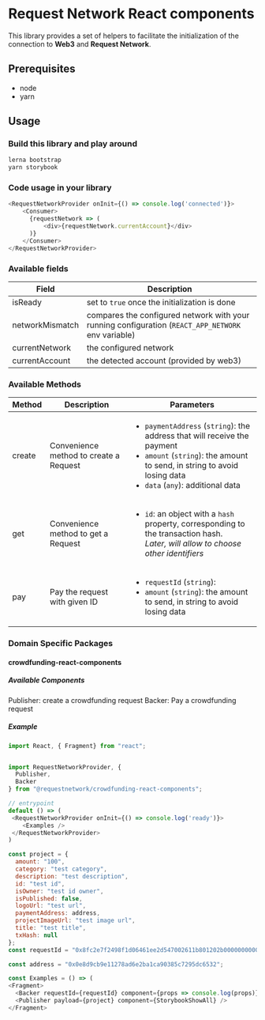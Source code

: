 # Request Network React components

This library provides a set of helpers to facilitate the initialization of the connection to **Web3** and **Request Network**. 

## Prerequisites

- node
- yarn

## Usage

### Build this library and play around
```sh
lerna bootstrap
yarn storybook
```

### Code usage in your library 
```javascript
<RequestNetworkProvider onInit={() => console.log('connected')}>
    <Consumer>
      {requestNetwork => (
          <div>{requestNetwork.currentAccount}</div>
      )}
    </Consumer>
</RequestNetworkProvider>
```

### Available fields

|Field|Description|
|---|---|
|isReady|set to `true` once the initialization is done|
|networkMismatch|compares the configured network with your running configuration (`REACT_APP_NETWORK` env variable)|
|currentNetwork|the configured network|
|currentAccount|the detected account (provided by web3)|

### Available Methods

|Method|Description|Parameters|
|---|---|---|
|create|Convenience method to create a Request| <ul><li>`paymentAddress` (`string`): the address that will receive the payment</li><li>`amount` (`string`): the amount to send, in string to avoid losing data</li><li>`data` (`any`): additional data</li></ul> |
|get|Convenience method to get a Request|<ul><li>`id`: an object with a `hash` property, corresponding to the transaction hash. <br>*Later, will allow to choose other identifiers*</li></ul>|
|pay|Pay the request with given ID|<ul><li>`requestId` (`string`): </li><li>`amount` (`string`): the amount to send, in string to avoid losing data</li></ul>|


### Domain Specific Packages

#### crowdfunding-react-components

##### Available Components
Publisher: create a crowdfunding request
Backer: Pay a crowdfunding request

##### Example

```js
import React, { Fragment} from "react";


import RequestNetworkProvider, {
  Publisher,
  Backer
} from "@requestnetwork/crowdfunding-react-components";

// entrypoint
default () => (
 <RequestNetworkProvider onInit={() => console.log('ready')}>
    <Examples />
 </RequestNetworkProvider>
)

const project = {
  amount: "100",
  category: "test category",
  description: "test description",
  id: "test id",
  isOwner: "test id owner",
  isPublished: false,
  logoUrl: "test url",
  paymentAddress: address,
  projectImageUrl: "test image url",
  title: "test title",
  txHash: null
};
const requestId = "0x8fc2e7f2498f1d06461ee2d547002611b801202b000000000000000000000640";

const address = "0x0e8d9cb9e11278ad6e2ba1ca90385c7295dc6532";

const Examples = () => (
<Fragment>
  <Backer requestId={requestId} component={props => console.log(props)} />
  <Publisher payload={project} component={StorybookShowAll} />
</Fragment>
